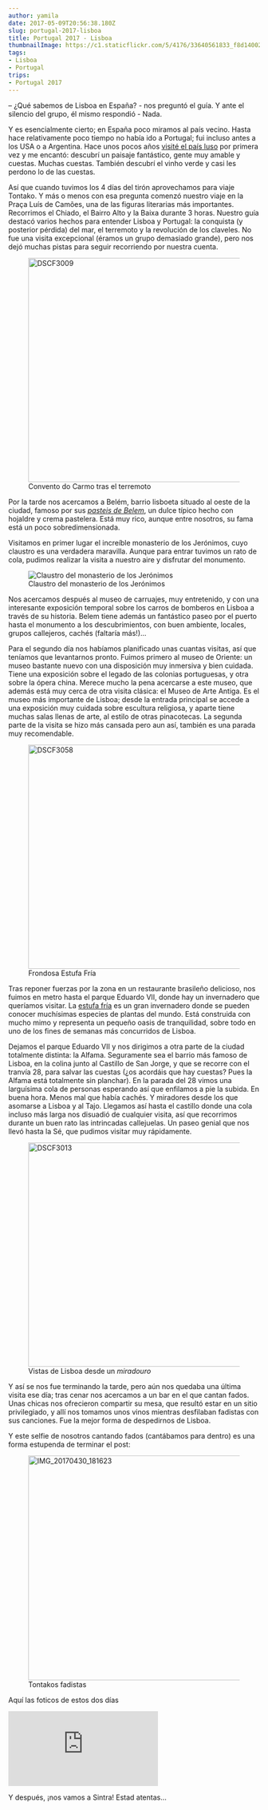 ```yaml
---
author: yamila
date: 2017-05-09T20:56:38.180Z
slug: portugal-2017-lisboa
title: Portugal 2017 - Lisboa
thumbnailImage: https://c1.staticflickr.com/5/4176/33640561833_f8d1400221_c.jpg
tags:
- Lisboa
- Portugal
trips:
- Portugal 2017
---
```


 &#8211; ¿Qué sabemos de Lisboa en España? - nos preguntó el guía. Y ante el silencio del grupo, él mismo respondió - Nada.

Y es esencialmente cierto; en España poco miramos al país vecino. Hasta hace relativamente poco tiempo no había ido a Portugal; fui incluso antes a los USA o a Argentina. Hace unos pocos años <a href="http://dendarii.es/tag/portugal/" target="_new">visité el país luso</a> por primera vez y me encantó: descubrí un paisaje fantástico, gente muy amable y cuestas. Muchas cuestas. También descubrí el vinho verde y casi les perdono lo de las cuestas.

Así que cuando tuvimos los 4 días del tirón aprovechamos para viaje Tontako. Y más o menos con esa pregunta comenzó nuestro viaje en la Praça Luís de Camões, una de las figuras literarias más importantes. Recorrimos el Chiado, el Bairro Alto y la Baixa durante 3 horas. Nuestro guía destacó varios hechos para entender Lisboa y Portugal: la conquista (y posterior pérdida) del mar, el terremoto y la revolución de los claveles. No fue una visita excepcional (éramos un grupo demasiado grande), pero nos dejó muchas pistas para seguir recorriendo por nuestra cuenta.

<figure>
<img src="https://c1.staticflickr.com/5/4176/33640561833_f8d1400221_c.jpg" width="800" height="449" alt="DSCF3009">
<figcaption>Convento do Carmo tras el terremoto</figcaptin>
</figure>

Por la tarde nos acercamos a Belém, barrio lisboeta situado al oeste de la ciudad, famoso por sus <a href="https://www.google.es/search?q=pasteis+de+belem&client=firefox-b-ab&source=lnms&tbm=isch&sa=X&ved=0ahUKEwjskrOEx-PTAhVMXhoKHStMAGEQ_AUICigB&biw=1150&bih=992" target="_new"><em>pasteis de Belem</em></a>, un dulce típico hecho con hojaldre y crema pastelera. Está muy rico, aunque entre nosotros, su fama está un poco sobredimensionada.

Visitamos en primer lugar el increíble monasterio de los Jerónimos, cuyo claustro es una verdadera maravilla. Aunque para entrar tuvimos un rato de cola, pudimos realizar la visita a nuestro aire y disfrutar del monumento.

<figure>
<img src="https://c1.staticflickr.com/5/4185/33640516273_2fdf80ccf3_c.jpg" alt="Claustro del monasterio de los Jerónimos" />
<figcaption>Claustro del monasterio de los Jerónimos</figcaption>
</figure>

Nos acercamos después al museo de carruajes, muy entretenido, y con una interesante exposición temporal sobre los carros de bomberos en Lisboa a través de su historia. Belem tiene además un fantástico paseo por el puerto hasta el monumento a los descubrimientos, con buen ambiente, locales, grupos callejeros, cachés (faltaría más!)...

Para el segundo día nos habíamos planificado unas cuantas visitas, así que teníamos que levantarnos pronto. Fuimos primero al museo de Oriente: un museo bastante nuevo con una disposición muy inmersiva y bien cuidada. Tiene una exposición sobre el legado de las colonias portuguesas, y otra sobre la ópera china. Merece mucho la pena acercarse a este museo, que además está muy cerca de otra visita clásica: el Museo de Arte Antiga. Es el museo más importante de Lisboa; desde la entrada principal se accede a una exposición muy cuidada sobre escultura religiosa, y aparte tiene muchas salas llenas de arte, al estilo de otras pinacotecas. La segunda parte de la visita se hizo más cansada pero aun así, también es una parada muy recomendable.

<figure>
<img src="https://c1.staticflickr.com/5/4170/34409116106_99abbbf5ee_c.jpg" width="800" height="449" alt="DSCF3058">
<figcaption>Frondosa Estufa Fría</figcaption>
</figure>

Tras reponer fuerzas por la zona en un restaurante brasileño delicioso, nos fuimos en metro hasta el parque Eduardo VII, donde hay un invernadero que queríamos visitar. La <a href="https://www.google.es/search?q=estufa+fr%C3%ADa&client=firefox-b-ab&source=lnms&tbm=isch&sa=X&ved=0ahUKEwjBzL6VyuPTAhUMPRoKHXvdA9EQ_AUICigB&biw=1150&bih=992" target="_new">estufa fría</a> es un gran invernadero donde se pueden conocer muchísimas especies de plantas del mundo. Está construida con mucho mimo y representa un pequeño oasis de tranquilidad, sobre todo en uno de los fines de semanas más concurridos de Lisboa.

Dejamos el parque Eduardo VII y nos dirigimos a otra parte de la ciudad totalmente distinta: la Alfama. Seguramente sea el barrio más famoso de Lisboa, en la colina junto al Castillo de San Jorge, y que se recorre con el tranvía 28, para salvar las cuestas (¿os acordáis que hay cuestas? Pues la Alfama está totalmente sin planchar). En la parada del 28 vimos una larguísima cola de personas esperando así que enfilamos a pie la subida. En buena hora. Menos mal que había cachés. Y miradores desde los que asomarse a Lisboa y al Tajo. Llegamos así hasta el castillo donde una cola incluso más larga nos disuadió de cualquier visita, así que recorrimos durante un buen rato las intrincadas callejuelas. Un paseo genial que nos llevó hasta la Sé, que pudimos visitar muy rápidamente.

<figure>
<img src="https://c1.staticflickr.com/5/4187/33640559333_a989a4e462_c.jpg" width="800" height="449" alt="DSCF3013">
<figcaption>Vistas de Lisboa desde un <em>miradouro</em></figcaption>
</figure>

Y así se nos fue terminando la tarde, pero aún nos quedaba una última visita ese día; tras cenar nos acercamos a un bar en el que cantan fados. Unas chicas nos ofrecieron compartir su mesa, que resultó estar en un sitio privilegiado, y allí nos tomamos unos vinos mientras desfilaban fadistas con sus canciones. Fue la mejor forma de despedirnos de Lisboa.

Y este selfie de nosotros cantando fados (cantábamos para dentro) es una forma estupenda de terminar el post:

<figure>
<img src="https://c1.staticflickr.com/5/4191/34067719690_11dc09ffe0_c.jpg" width="800" height="450" alt="IMG_20170430_181623">
<figcaption>Tontakos fadistas</figcaption>
</figure>

Aquí las foticos de estos dos días

<div class='embed-container'><iframe src='https://www.flickr.com/photos/125687915@N08/albums/72157680201547774/player' frameborder='0' allowfullscreen webkitallowfullscreen mozallowfullscreen oallowfullscreen msallowfullscreen></iframe></div>

Y después, ¡nos vamos a Sintra! Estad atentas...

